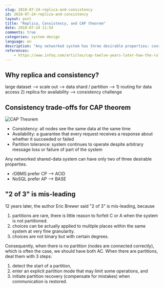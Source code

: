 ```yaml
---
slug: 2018-07-24-replica-and-consistency
id: 2018-07-24-replica-and-consistency
layout: post
title: "Replica, Consistency, and CAP theorem"
date: 2018-07-24 11:54
comments: true
categories: system design
language: en
description: "Any networked system has three desirable properties: consistency, availability and partition tolerance. Systems can have only two of those three. For example, RDBMS prefers consistency and partition tolerance and becomes an ACID system."
references:
    - https://www.infoq.com/articles/cap-twelve-years-later-how-the-rules-have-changed
---
```


## Why replica and consistency?

large dataset ⟶ scale out ⟶ data shard / partition ⟶ 1) routing for data access 2) replica for availability ⟶ consistency challenge



## Consistency trade-offs for CAP theorem

![CAP Theorem](https://res.cloudinary.com/dohtidfqh/image/upload/v1566606463/web-guiguio/Es1houG50FNQoCgGUo2fGwMPriezTtKqliSVMW9F11CN2W7SSHcI3li61Qdnw0FoOm0UfitYOvbAiJBvJXLmAmrjRH75VDO54uGucIynJrdR2RV51GboaZ17bc5pZt88_GK43PT0.png)

- Consistency: all nodes see the same data at the same time
- Availability: a guarantee that every request receives a response about whether it succeeded or failed
- Partition tolerance: system continues to operate despite arbitrary message loss or failure of part of the system



Any networked shared-data system can have only two of three desirable properties.

- rDBMS prefer CP ⟶ ACID
- NoSQL prefer AP ⟶ BASE



## "2 of 3" is mis-leading

12 years later, the author Eric Brewer said "2 of 3" is mis-leading, because

1. partitions are rare, there is little reason to forfeit C or A when the system is not partitioned.
2. choices can be actually applied to multiple places within the same system at very fine granularity.
3. choices are not binary but with certain degrees.



Consequently, when there is no partition (nodes are connected correctly), which is often the case, we should have both AC. When there are partitions, deal them with 3 steps:

1. detect the start of a partition,
2. enter an explicit partition mode that may limit some operations, and
3. initiate partition recovery (compensate for mistakes) when communication is restored.
